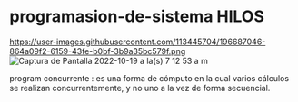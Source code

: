 # programasion-de-sistema HILOS
https://user-images.githubusercontent.com/113445704/196687046-864a09f2-6159-43fe-b0bf-3b9a35bc579f.png
![Captura de Pantalla 2022-10-19 a la(s) 7 12 53 a m](https://user-images.githubusercontent.com/113445704/196687256-4e0a1203-fc6f-4707-9004-9e607537d831.png)

program concurrente : es una forma de cómputo en la cual varios cálculos se realizan concurrentemente, y no uno a la vez de forma secuencial. 
